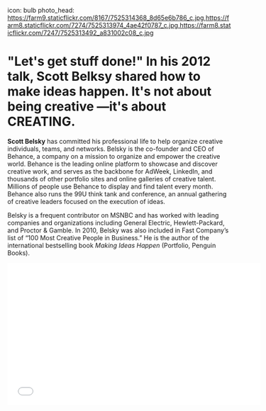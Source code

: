 icon: bulb
photo_head: https://farm9.staticflickr.com/8167/7525314368_8d65e6b786_c.jpg,https://farm8.staticflickr.com/7274/7525313974_4ae42f0787_c.jpg,https://farm8.staticflickr.com/7247/7525313492_a831002c08_c.jpg

# "Let's get stuff done!" In his 2012 talk, Scott Belksy shared how to make ideas happen. It's not about being creative —it's about CREATING.

<div class="zig-zags_blue"></div>

**Scott Belsky** has committed his professional life to help organize creative individuals, teams, and networks. Belsky is the co-founder and CEO of Behance, a company on a mission to organize and empower the creative world. Behance is the leading online platform to showcase and discover creative work, and serves as the backbone for AdWeek, LinkedIn, and thousands of other portfolio sites and online galleries of creative talent. Millions of people use Behance to display and find talent every month. Behance also runs the 99U think tank and conference, an annual gathering of creative leaders focused on the execution of ideas.

Belsky is a frequent contributor on MSNBC and has worked with leading companies and organizations including General Electric, Hewlett-Packard, and Proctor & Gamble. In 2010, Belsky was also included in Fast Company’s list of “100 Most Creative People in Business.” He is the author of the international bestselling book *Making Ideas Happen* (Portfolio, Penguin Books).

<div class="line-canvas"></div>

<iframe src="//player.vimeo.com/video/49835760?byline=0&amp;portrait=0&amp;color=adbf27" width="570" height="321" frameborder="0" webkitallowfullscreen mozallowfullscreen allowfullscreen></iframe>
